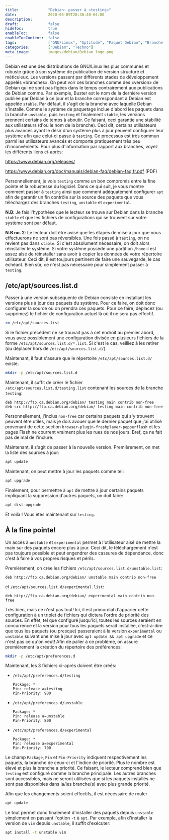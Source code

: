 ```yaml
---
title:             "Debian: passer à «testing»"
date:              2020-05-09T20:36:40-04:00
description:
draft:             false
hideToc:           true
enableToc:         false
enableTocContent:  false
tags:              ["GNU/Linux", "Aptitude", "Paquet Debian", "Branche Debian"]
categories:        ["Debian", "Techno"]
meta_image:        images/debian/Debian_logo.png
---
```


Debian est une des distributions de GNU/Linux les plus communes et robuste grâce
à son système de publication de version structuré et méticuleux. Les versions
passent par différents stades de développement appelés «branches». On peut voir
ces branches comme des «version» de Debian qui ne sont pas figées dans le temps
contrairement aux publications de Debian comme. Par exemple, Buster est le nom
de la dernière version publiée par Debian à ce jour et la branche correspondant
à Debian est appelée `stable`. Par défaut, il s'agit de la branche avec laquelle
Debian s'installe. Comme le système de paquetage inclue d'abord les paquets dans
la branche `unstable`, puis `testing` et finalement `stable`, les versions
prennent certains de temps à aboutir. Ce faisant, ceci garantie une stabilité
aux utilisateurs (d'où le nom de la branche). Ceci dit, certains utilisateurs
plus avancés ayant le désir d'un système plus à jour peuvent configurer leur
système afin que celui-ci passe à `testing`. Ce processus est très commun parmi
les utilisateurs avancés et comporte pratiquement très peu d'inconvénients. Pour
plus d'information par rapport aux branches, voyez les différents liens
ci-après:

https://www.debian.org/releases/

https://www.debian.org/doc/manuals/debian-faq/debian-faq.fr.pdf (PDF)

Personnellement, je vois `testing` comme un bon compromis entre la fine pointe
et la robustesse du logiciel. Dans ce qui suit, je vous montre comment passer à
`testing` ainsi que comment adéquatement configurer `apt` afin de garantir un
fin contrôle sur la source des paquets que vous téléchargez des branches
`testing`, `unstable` et `experimental`.

**N.B**: Je fais l'hypothèse que le lecteur se trouve sur Debian dans la branche
`stable` et que les fichiers de configurations qui se trouvent sur votre système
sont par défaut.

**N.B no. 2**: Le lecteur doit être avisé que les étapes de mise à jour que nous
effectuerons ne sont pas réversibles. Une fois passé à `testing`, on ne revient
pas dans `stable`. Si c'est absolument nécessaire, on doit alors réinstaller le
système. Si votre système possède une partition `/home` il est assez aisé de
réinstaller sans avoir à copier les données de votre répertoire utilisateur.
Ceci dit, il est toujours pertinent de faire une sauvegarde, le cas échéant.
Bien sûr, ce n'est pas nécessaire pour simplement passer à `testing`.

## /etc/apt/sources.list.d

Passer à une version subséquente de Debian consiste en installant les versions
plus à jour des paquets du système. Pour ce faire, on doit donc configurer la
source où on prendra ces paquets. Pour ce faire, déplacez (ou supprimez) le
fichier de configuration actuel là où il ne sera pas effectif.

```sh
rm /etc/apt/sources.list
```

Si le fichier précédent ne se trouvait pas à cet endroit au premier abord, vous
avez possiblement une configuration divisée en plusieurs fichiers de la forme
`/etc/apt/sources.list.d/*.list`. Si c'est le cas, veilliez à les retirer (ou
déplacer hors de `/etc/apt/sources.list.d/`).

Maintenant, il faut s'assure que le répertoire `/etc/apt/sources.list.d/`
existe.

```sh
mkdir -p /etc/apt/sources.list.d
```

Maintenant, il suffit de créer le fichier `/etc/apt/sources.list.d/testing.list`
contenant les sources de la branche `testing`:

```plain
deb http://ftp.ca.debian.org/debian/ testing main contrib non-free
deb-src http://ftp.ca.debian.org/debian/ testing main contrib non-free
```

Personnellement, j'inclus `non-free` car certains paquets qui s'y trouvent
peuvent être utiles, mais je dois avouer que le dernier paquet que j'ai utilisé
provenant de cette section `browser-plugin-freshplayer-pepperflash` et les pages
Flash ne courrent vraiment plus les rues de nos jours. Bref, ça ne fait pas de
mal de l'inclure.

Maintenant, il s'agit de passer à la nouvelle version. Premièrement, on met la
liste des sources à jour:

```sh
apt update
```

Maintenant, on peut mettre à jour les paquets comme tel:

```sh
apt upgrade
```

Finalement, pour permettre à `apt` de mettre à jour certains paquets impliquant
la suppression d'autres paquets, on doit faire:

```sh
apt dist-upgrade
```

Et voilà ! Vous êtes maintenant sur `testing`.

## À la fine pointe!

Un accès à `unstable` et `experimental` permet à l'utilisateur aisé de mettre la
main sur des paquets encore plus à jour. Ceci dit, le téléchargement n'est pas
toujours possible et peut engendrer des cassures de dépendance, donc c'est à
faire à vos propres risques et périls.

Premièrement, on crée les fichiers `/etc/apt/sources.list.d/unstable.list`:

```plain
deb http://ftp.ca.debian.org/debian/ unstable main contrib non-free
```

et `/etc/apt/sources.list.d/experimental.list`:

```plain
deb http://ftp.ca.debian.org/debian/ experimental main contrib non-free
```

Très bien, mais ce n'est pas tout! Ici, il est primordial d'apparier cette
configuration à un triplet de fichiers qui dictera l'ordre de priorité des
sources. En effet, tel que configuré jusqu'ici, toutes les sources seraient en
concurrence et la version pour tous les paquets serait installée, c'est-à-dire
que tous  les paquets (ou presque) passeraient à la version `experimental` ou
`unstable` suivant une mise à jour avec `apt update && apt upgrade` et ce n'est
pas ce qu'on veut! Afin de palier à ce problème, on assure premièrement la
création du répertoire des préférences:

```sh
mkdir -p /etc/apt/preferences.d
```

Maintenant, les 3 fichiers ci-après doivent être créés:

* `/etc/apt/preferences.d/testing`

    ```plain
    Package: *
    Pin: release a=testing
    Pin-Priority: 900
    ```

* `/etc/apt/preferences.d/unstable`

    ```plain
    Package: *
    Pin: release a=unstable
    Pin-Priority: 800
    ```

* `/etc/apt/preferences.d/experimental`

    ```plain
    Package: *
    Pin: release a=experimental
    Pin-Priority: 700
    ```

Le champ `Package`, `Pin` et `Pin-Priority` indiquent respectivement les
paquets, la branche de ceux-ci et l'indice de priorité. Plus le nombre est élevé
et plus la branche a priorité. Ce faisant, le lecteur comprend bien que
`testing` est configuré comme la branche principale. Les autres branches sont
accessibles, mais ne seront utilisées que si les paquets installés ne sont pas
disponibles dans la/les branche(s) avec plus grande priorité.

Afin que les changements soient effectifs, il est nécessaire de rouler

```sh
apt update
```

Le tout permet donc finalement d'installer des paquets depuis `unstable`
simplement en passant l'option `-t` à `apt`. Par exemple, afin d'installer la
version de `vim` depuis `unstable`, il suffit d'exécuter:

```sh
apt install -t unstable vim
```

<!-- vim: set sts=2 ts=2 sw=2 tw=80 et :-->

